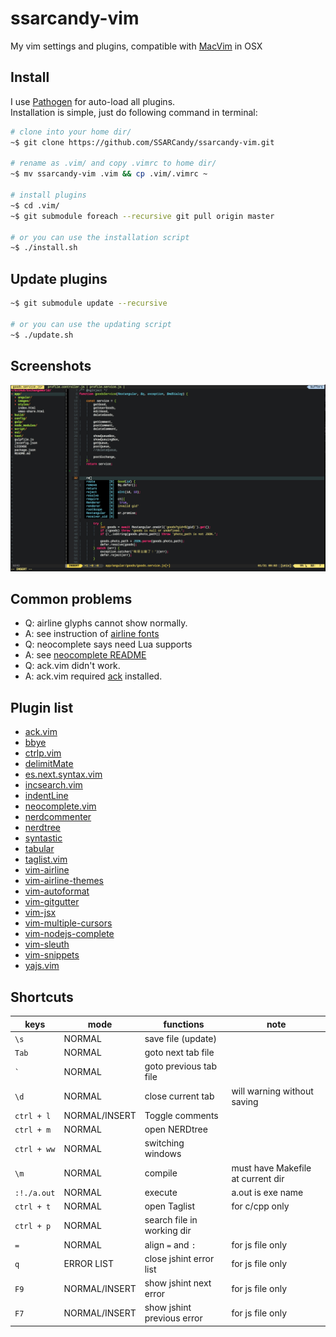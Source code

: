 # ssarcandy-vim

My vim settings and plugins, compatible with [MacVim](http://macvim-dev.github.io/macvim/) in OSX

## Install
I use [Pathogen](https://github.com/tpope/vim-pathogen) for auto-load all plugins.  
Installation is simple, just do following command in terminal:

```bash
# clone into your home dir/
~$ git clone https://github.com/SSARCandy/ssarcandy-vim.git

# rename as .vim/ and copy .vimrc to home dir/
~$ mv ssarcandy-vim .vim && cp .vim/.vimrc ~

# install plugins
~$ cd .vim/
~$ git submodule foreach --recursive git pull origin master   

# or you can use the installation script
~$ ./install.sh
```

## Update plugins

```bash
~$ git submodule update --recursive

# or you can use the updating script
~$ ./update.sh
```

## Screenshots

![](./screenshot/screenshot-1.jpg)

## Common problems

 - Q: airline glyphs cannot show normally.
 - A: see instruction of [airline fonts](https://github.com/vim-airline/vim-airline#integrating-with-powerline-fonts)
 - Q: neocomplete says need Lua supports
 - A: see [neocomplete README](https://github.com/Shougo/neocomplete.vim#requirements)
 - Q: ack.vim didn't work.
 - A: ack.vim required [ack](http://beyondgrep.com/install/) installed.


## Plugin list

 - [ack.vim](https://github.com/mileszs/ack.vim)
 - [bbye](https://github.com/moll/vim-bbye)
 - [ctrlp.vim](https://github.com/kien/ctrlp.vim)
 - [delimitMate](https://github.com/Raimondi/delimitMate)
 - [es.next.syntax.vim](https://github.com/othree/es.next.syntax.vim)
 - [incsearch.vim](https://github.com/haya14busa/incsearch.vim)
 - [indentLine](https://github.com/Yggdroot/indentLine)
 - [neocomplete.vim](https://github.com/Shougo/neocomplete.vim)
 - [nerdcommenter](https://github.com/scrooloose/nerdcommenter)
 - [nerdtree](https://github.com/scrooloose/nerdtree)
 - [syntastic](https://github.com/scrooloose/syntastic)
 - [tabular](https://github.com/godlygeek/tabular)
 - [taglist.vim](https://github.com/vim-scripts/taglist.vim)
 - [vim-airline](https://github.com/vim-airline/vim-airline)
 - [vim-airline-themes](https://github.com/vim-airline/vim-airline-themes)
 - [vim-autoformat](https://github.com/Chiel92/vim-autoformat)
 - [vim-gitgutter](https://github.com/airblade/vim-gitgutter)
 - [vim-jsx](https://github.com/mxw/vim-jsx)
 - [vim-multiple-cursors](https://github.com/terryma/vim-multiple-cursors)
 - [vim-nodejs-complete](https://github.com/myhere/vim-nodejs-complete)
 - [vim-sleuth](https://github.com/tpope/vim-sleuth)
 - [vim-snippets](https://github.com/honza/vim-snippets)
 - [yajs.vim](https://github.com/othree/yajs.vim)

## Shortcuts

| keys         | mode           | functions                | note                             |
|--------------|----------------|--------------------------|----------------------------------|
|`\s`          |NORMAL          |save file (update)        |                                  |
|`Tab`         |NORMAL          |goto next tab file        |                                  |
|`` ` ``       |NORMAL          |goto previous tab file    |                                  |
|`\d`          |NORMAL          |close current tab         | will warning without saving      |
|`ctrl + l`    |NORMAL/INSERT   |Toggle comments           |                                  |
|`ctrl + m`    |NORMAL          |open NERDtree             |                                  |
|`ctrl + ww`   |NORMAL          |switching windows         |                                  |
| `\m`         |NORMAL          |compile                   | must have Makefile at current dir|
| `:!./a.out`  |NORMAL          |execute                   | a.out is exe name                |
|`ctrl + t`    |NORMAL          |open Taglist              | for c/cpp only                   |
|`ctrl + p`    |NORMAL          |search file in working dir|                                  |
|`=`           |NORMAL          |align `=` and `:`         | for js file only                 |
|`q`           |ERROR LIST      |close jshint error list   | for js file only                 |
|`F9`          |NORMAL/INSERT   |show jshint next error    | for js file only                 |
|`F7`          |NORMAL/INSERT   |show jshint previous error| for js file only                 |

